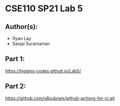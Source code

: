 # CSE110 SP21 Lab 5

## Author(s):
- Ryan Lay
- Sanjai Suramanian

## Part 1:

https://higgins-codes.github.io/Lab5/

## Part 2:

https://github.com/s8subram/github-actions-for-ci.git